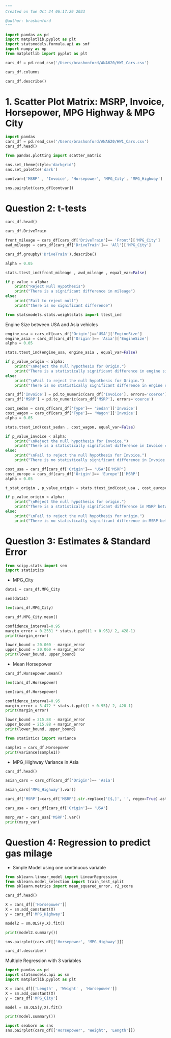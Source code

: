 ```python
"""
Created on Tue Oct 24 06:17:29 2023

@author: brashonford
"""
```

```python
import pandas as pd
import matplotlib.pyplot as plt
import statsmodels.formula.api as smf
import numpy as np
from matplotlib import pyplot as plt
```

```python
cars_df = pd.read_csv('/Users/brashonford/ANA620/HW1_Cars.csv')
```

```python
cars_df.columns
```

```python
cars_df.describe()
```

# 1. Scatter Plot Matrix: MSRP, Invoice, Horsepower, MPG Highway & MPG City


```python
import pandas
cars_df = pd.read_csv('/Users/brashonford/ANA620/HW1_Cars.csv')
cars_df.head()
```

```python
from pandas.plotting import scatter_matrix
```

```python
sns.set_theme(style='darkgrid')
sns.set_palette('dark')
```

```python
contvar=['MSRP' , 'Invoice', 'Horsepower', 'MPG_City', 'MPG_Highway']
```

```python
sns.pairplot(cars_df[contvar])
```

# Question 2: t-tests

```python
cars_df.head()
```

```python
cars_df.DriveTrain
```

```python
front_mileage = cars_df[cars_df['DriveTrain']== 'Front']['MPG_City']
awd_mileage = cars_df[cars_df['DriveTrain']== 'All']['MPG_City']
```

```python
cars_df.groupby('DriveTrain').describe()
```

```python
alpha = 0.05
```

```python
stats.ttest_ind(front_mileage , awd_mileage , equal_var=False)
```

```python
if p_value < alpha:
    print("Reject Null Hypothesis")
    print("There is a significant difference in mileage")
else:
    print("Fail to rejext null")
    print("there is no significant difference")
```

```python
from statsmodels.stats.weightstats import ttest_ind
```

Engine Size between USA and Asia vehicles

```python
engine_usa = cars_df[cars_df['Origin']=='USA']['EngineSize']
engine_asia = cars_df[cars_df['Origin']== 'Asia']['EngineSize']
alpha = 0.05
```

```python
stats.ttest_ind(engine_usa, engine_asia , equal_var=False)
```

```python
if p_value_origin < alpha:
    print("\nReject the null hypothesis for Origin.")
    print("There is a statistically significant difference in engine size between Asia and USA.")
else:
    print("\nFail to reject the null hypothesis for Origin.")
    print("There is no statistically significant difference in engine size between Asia and USA.")
```

```python
cars_df['Invoice'] = pd.to_numeric(cars_df['Invoice'], errors='coerce')
cars_df['MSRP'] = pd.to_numeric(cars_df['MSRP'], errors='coerce')
```

```python
cost_sedan = cars_df[cars_df['Type']== 'Sedan']['Invoice']
cost_wagon = cars_df[cars_df['Type']== 'Wagon']['Invoice']
alpha = 0.05
```

```python
stats.ttest_ind(cost_sedan , cost_wagon, equal_var=False)
```

```python
if p_value_invoice < alpha:
    print("\nReject the null hypothesis for Invoice.")
    print("There is a statistically significant difference in Invoice cost between Wagon and Sedan vehicles.")
else:
    print("\nFail to reject the null hypothesis for Invoice.")
    print("There is no statistically significant difference in Invoice cost between Wagon and Sedan vehicles.")
```

```python
cost_usa = cars_df[cars_df['Origin']== 'USA']['MSRP']
cost_europe = cars_df[cars_df['Origin']== 'Europe']['MSRP']
alpha = 0.05
```

```python
t_stat_origin , p_value_origin = stats.ttest_ind(cost_usa , cost_europe , equal_var=False)
```

```python
if p_value_origin < alpha:
    print("\nReject the null hypothesis for origin.")
    print("There is a statistically significant difference in MSRP between USA and Europe.")
else:
    print("\nFail to reject the null hypothesis for origin.")
    print("There is no statistically significant difference in MSRP between USA and Europe.")
```

# Question 3: Estimates & Standard Error

```python
from scipy.stats import sem 
import statistics
```

* MPG_City

```python
data1 = cars_df.MPG_City
```

```python
sem(data1)
```

```python
len(cars_df.MPG_City)
```

```python
cars_df.MPG_City.mean()
```

```python
confidence_interval=0.95
margin_error = 0.2531 * stats.t.ppf((1 + 0.95)/ 2, 428-1)
print(margin_error)
```

```python
lower_bound = 20.060 - margin_error
upper_bound = 20.060 + margin_error
print(lower_bound, upper_bound)
```

* Mean Horsepower

```python
cars_df.Horsepower.mean()
```

```python
len(cars_df.Horsepower)
```

```python
sem(cars_df.Horsepower)
```

```python
confidence_interval=0.95
margin_error = 3.472 * stats.t.ppf((1 + 0.95)/ 2, 428-1)
print(margin_error)
```

```python
lower_bound = 215.88 - margin_error
upper_bound = 215.88 + margin_error
print(lower_bound, upper_bound)
```

```python
from statistics import variance
```

```python
sample1 = cars_df.Horsepower
print(variance(sample1))
```

* MPG_Highway Variance in Asia

```python
cars_df.head()
```

```python
asian_cars = cars_df[cars_df['Origin']== 'Asia']
```

```python
asian_cars['MPG_Highway'].var()
```

```python
cars_df['MSRP']=cars_df['MSRP'].str.replace('[$,]', '', regex=True).astype(float)
```

```python
cars_usa = cars_df[cars_df['Origin']== 'USA']
```

```python
msrp_var = cars_usa['MSRP'].var()
print(msrp_var)
```

# Question 4: Regression to predict gas milage 


* Simple Model using one continuous variable

```python
from sklearn.linear_model import LinearRegression
from sklearn.model_selection import train_test_split
from sklearn.metrics import mean_squared_error, r2_score
```

```python
cars_df.head()
```

```python
X = cars_df[['Horsepower']]
X = sm.add_constant(X)
y = cars_df['MPG_Highway']
```

```python
model2 = sm.OLS(y,X).fit()
```

```python
print(model2.summary())
```

```python
sns.pairplot(cars_df[['Horsepower', 'MPG_Highway']])
```

```python
cars_df.describe()
```

Multiple Regression with 3 variables

```python
import pandas as pd
import statsmodels.api as sm
import matplotlib.pyplot as plt
```

```python
X = cars_df[['Length' , 'Weight' , 'Horsepower']]
X = sm.add_constant(X)
y = cars_df['MPG_City']
```

```python
model = sm.OLS(y,X).fit()
```

```python
print(model.summary())
```

```python
import seaborn as sns
sns.pairplot(cars_df[['Horsepower', 'Weight', 'Length']])
```

```python

```
